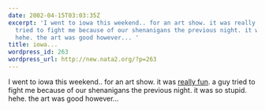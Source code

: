 ```yaml
---
date: 2002-04-15T03:03:35Z
excerpt: 'I went to iowa this weekend.. for an art show. it was really fun. a guy
  tried to fight me because of our shenanigans the previous night. it was so stupid.
  hehe. the art was good however... '
title: iowa...
wordpress_id: 263
wordpress_url: http://new.nata2.org/?p=263
---
```


I went to iowa this weekend.. for an art show. it was <a href="https://web.archive.org/web/20030814003134/http://www.nata2.info//?path=pictures%2Fmisc%2Fiowa_april_2002&img=P4130008.JPG">really fun</a>. a guy tried to fight me because of our shenanigans the previous night. it was so stupid. hehe. the art was good however... 
